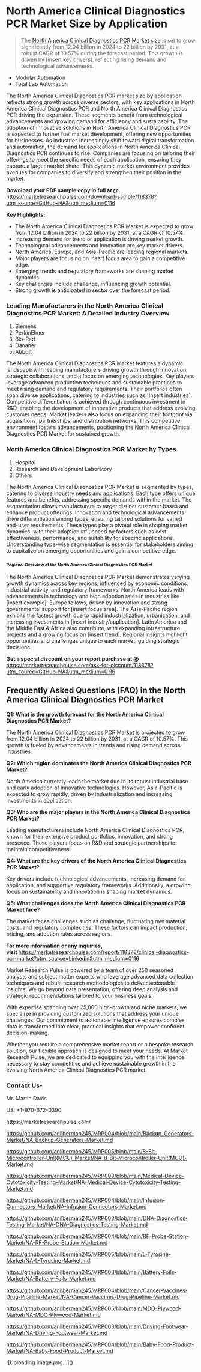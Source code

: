 <h1>North America Clinical Diagnostics PCR Market&nbsp;Size by Application</h1><blockquote><p>The <a href="https://marketresearchpulse.com/download-sample/118378?utm_source=GitHub-NA&amp;utm_medium=0116">North America Clinical Diagnostics PCR Market size</a> is set to grow significantly from 12.04 billion in 2024 to 22 billion by 2031, at a robust CAGR of 10.57% during the forecast period. This growth is driven by [insert key drivers], reflecting rising demand and technological advancements.</p></blockquote><ul><li>Modular Automation <li> Total Lab Automation</li></ul><p>The North America Clinical Diagnostics PCR market size by application reflects strong growth across diverse sectors, with key applications in North America Clinical Diagnostics PCR and North America Clinical Diagnostics PCR driving the expansion. These segments benefit from technological advancements and growing demand for efficiency and sustainability. The adoption of innovative solutions in North America Clinical Diagnostics PCR is expected to further fuel market development, offering new opportunities for businesses. As industries increasingly shift toward digital transformation and automation, the demand for applications in North America Clinical Diagnostics PCR continues to rise. Companies are focusing on tailoring their offerings to meet the specific needs of each application, ensuring they capture a larger market share. This dynamic market environment provides avenues for companies to diversify and strengthen their position in the market.</p><p><strong>Download your PDF sample copy in full at @ </strong><a href="https://marketresearchpulse.com/download-sample/118378?utm_source=GitHub-NA&amp;utm_medium=0116">https://marketresearchpulse.com/download-sample/118378?utm_source=GitHub-NA&amp;utm_medium=0116</a></p><p><strong>Key Highlights: </strong></p><ul><li>The North America Clinical Diagnostics PCR Market is expected to grow from 12.04 billion in 2024 to 22 billion by 2031, at a CAGR of 10.57%.</li><li>Increasing demand for trend or application is driving market growth.</li><li>Technological advancements and innovation are key market drivers.</li><li>North America, Europe, and Asia-Pacific are leading regional markets.</li><li>Major players are focusing on insert focus area to gain a competitive edge.</li><li>Emerging trends and regulatory frameworks are shaping market dynamics.</li><li>Key challenges include challenge, influencing growth potential.</li><li>Strong growth is anticipated in sector over the forecast period.</li></ul><h3>Leading Manufacturers in the North America Clinical Diagnostics PCR Market: A Detailed Industry Overview</h3><ol><li>Siemens</li><li>PerkinElmer</li><li>Bio-Rad</li><li>Danaher</li><li>Abbott</li></ol><div class="flex max-w-full flex-col flex-grow"><div class="min-h-8 text-message flex w-full flex-col items-end gap-2 whitespace-normal break-words [.text-message+&amp;]:mt-5" dir="auto" data-message-author-role="assistant" data-message-id="fd8432e4-4910-450d-b182-61b7bfb0a01f" data-message-model-slug="gpt-4o"><div class="flex w-full flex-col gap-1 empty:hidden first:pt-[3px]"><div class="markdown prose w-full break-words dark:prose-invert light"><p>The North America Clinical Diagnostics PCR Market features a dynamic landscape with leading manufacturers driving growth through innovation, strategic collaborations, and a focus on emerging technologies. Key players leverage advanced production techniques and sustainable practices to meet rising demand and regulatory requirements. Their portfolios often span diverse applications, catering to industries such as [insert industries]. Competitive differentiation is achieved through continuous investment in R&amp;D, enabling the development of innovative products that address evolving customer needs. Market leaders also focus on expanding their footprint via acquisitions, partnerships, and distribution networks. This competitive environment fosters advancements, positioning the North America Clinical Diagnostics PCR Market for sustained growth.</p></div></div></div></div><h3>North America Clinical Diagnostics PCR Market by Types</h3><ol><li>Hospital <li> Research and Development Laboratory <li> Others</li></ol><div class="flex max-w-full flex-col flex-grow"><div class="min-h-8 text-message flex w-full flex-col items-end gap-2 whitespace-normal break-words [.text-message+&amp;]:mt-5" dir="auto" data-message-author-role="assistant" data-message-id="084470be-0bb7-4664-bddf-5156b4f41249" data-message-model-slug="gpt-4o-mini"><div class="flex w-full flex-col gap-1 empty:hidden first:pt-[3px]"><div class="markdown prose w-full break-words dark:prose-invert light"><p>The North America Clinical Diagnostics PCR Market is segmented by types, catering to diverse industry needs and applications. Each type offers unique features and benefits, addressing specific demands within the market. The segmentation allows manufacturers to target distinct customer bases and enhance product offerings. Innovation and technological advancements drive differentiation among types, ensuring tailored solutions for varied end-user requirements. These types play a pivotal role in shaping market dynamics, with their adoption influenced by factors such as cost-effectiveness, performance, and suitability for specific applications. Understanding type-wise segmentation is essential for stakeholders aiming to capitalize on emerging opportunities and gain a competitive edge.</p></div></div></div></div><h3><span style="font-size: 11px;">Regional Overview of the North America Clinical Diagnostics PCR Market</span></h3><div class="flex max-w-full flex-col flex-grow"><div class="min-h-8 text-message flex w-full flex-col items-end gap-2 whitespace-normal break-words [.text-message+&amp;]:mt-5" dir="auto" data-message-author-role="assistant" data-message-id="e9038762-ce64-4e30-91c9-9bd413514231" data-message-model-slug="gpt-4o-mini"><div class="flex w-full flex-col gap-1 empty:hidden first:pt-[3px]"><div class="markdown prose w-full break-words dark:prose-invert light"><p>The North America Clinical Diagnostics PCR Market demonstrates varying growth dynamics across key regions, influenced by economic conditions, industrial activity, and regulatory frameworks. North America leads with advancements in technology and high adoption rates in industries like [insert example]. Europe follows, driven by innovation and strong governmental support for [insert focus area]. The Asia-Pacific region exhibits the fastest growth due to rapid industrialization, urbanization, and increasing investments in [insert industry/application]. Latin America and the Middle East &amp; Africa also contribute, with expanding infrastructure projects and a growing focus on [insert trend]. Regional insights highlight opportunities and challenges unique to each market, guiding strategic decisions.</p></div></div></div></div><p><strong>Get a special discount on your report purchase at @ </strong><a href="https://marketresearchpulse.com/ask-for-discount/118378?utm_source=GitHub-NA&amp;utm_medium=0116">https://marketresearchpulse.com/ask-for-discount/118378?utm_source=GitHub-NA&amp;utm_medium=0116</a></p><h2>Frequently Asked Questions (FAQ) in the North America Clinical Diagnostics PCR Market</h2><p><strong>Q1: What is the growth forecast for the North America Clinical Diagnostics PCR Market?</strong></p><p>The North America Clinical Diagnostics PCR Market is projected to grow from 12.04 billion in 2024 to 22 billion by 2031, at a CAGR of 10.57%. This growth is fueled by advancements in trends and rising demand across industries.</p><p><strong>Q2: Which region dominates the North America Clinical Diagnostics PCR Market?</strong></p><p>North America currently leads the market due to its robust industrial base and early adoption of innovative technologies. However, Asia-Pacific is expected to grow rapidly, driven by industrialization and increasing investments in application.</p><p><strong>Q3: Who are the major players in the North America Clinical Diagnostics PCR Market?</strong></p><p>Leading manufacturers include North America Clinical Diagnostics PCR, known for their extensive product portfolios, innovation, and strong presence. These players focus on R&amp;D and strategic partnerships to maintain competitiveness.</p><p><strong>Q4: What are the key drivers of the North America Clinical Diagnostics PCR Market?</strong></p><p>Key drivers include technological advancements, increasing demand for application, and supportive regulatory frameworks. Additionally, a growing focus on sustainability and innovation is shaping market dynamics.</p><p><strong>Q5: What challenges does the North America Clinical Diagnostics PCR Market face?</strong></p><p>The market faces challenges such as challenge, fluctuating raw material costs, and regulatory complexities. These factors can impact production, pricing, and adoption rates across regions.</p><p><strong>For more information or any inquiries, visit&nbsp;</strong><a href="https://marketresearchpulse.com/report/118378/clinical-diagnostics-pcr-market?utm_source=Linkedin&utm_medium=0116">https://marketresearchpulse.com/report/118378/clinical-diagnostics-pcr-market?utm_source=Linkedin&utm_medium=0116</a></p><p>Market Research Pulse is powered by a team of over 250 seasoned analysts and subject matter experts who leverage advanced data collection techniques and robust research methodologies to deliver actionable insights. We go beyond data presentation, offering deep analysis and strategic recommendations tailored to your business goals.</p><p>With expertise spanning over 25,000 high-growth and niche markets, we specialize in providing customized solutions that address your unique challenges. Our commitment to actionable intelligence ensures complex data is transformed into clear, practical insights that empower confident decision-making.</p><p>Whether you require a comprehensive market report or a bespoke research solution, our flexible approach is designed to meet your needs. At Market Research Pulse, we are dedicated to equipping you with the intelligence necessary to stay competitive and achieve sustainable growth in the evolving North America Clinical Diagnostics PCR market.</p><h3><strong>Contact Us-</strong></h3><p>Mr. Martin Davis</p><p>US: +1-970-672-0390</p><p>https://marketresearchpulse.com/</p><p><a href="https://github.com/anilberman245/MRP004/blob/main/Backup-Generators-Market/NA-Backup-Generators-Market.md">https://github.com/anilberman245/MRP004/blob/main/Backup-Generators-Market/NA-Backup-Generators-Market.md</a></p><p><a href="https://github.com/anilberman245/MRP005/blob/main/8-Bit-Microcontroller-Unit(MCU)-Market/NA-8-Bit-Microcontroller-Unit(MCU)-Market.md">https://github.com/anilberman245/MRP005/blob/main/8-Bit-Microcontroller-Unit(MCU)-Market/NA-8-Bit-Microcontroller-Unit(MCU)-Market.md</a></p><p><a href="https://github.com/anilberman245/MRP003/blob/main/Medical-Device-Cytotoxicity-Testing-Market/NA-Medical-Device-Cytotoxicity-Testing-Market.md">https://github.com/anilberman245/MRP003/blob/main/Medical-Device-Cytotoxicity-Testing-Market/NA-Medical-Device-Cytotoxicity-Testing-Market.md</a></p><p><a href="https://github.com/anilberman245/MRP004/blob/main/Infusion-Connectors-Market/NA-Infusion-Connectors-Market.md">https://github.com/anilberman245/MRP004/blob/main/Infusion-Connectors-Market/NA-Infusion-Connectors-Market.md</a></p><p><a href="https://github.com/anilberman245/MRP003/blob/main/DNA-Diagnostics-Testing-Market/NA-DNA-Diagnostics-Testing-Market.md">https://github.com/anilberman245/MRP003/blob/main/DNA-Diagnostics-Testing-Market/NA-DNA-Diagnostics-Testing-Market.md</a></p><p><a href="https://github.com/anilberman245/MRP004/blob/main/RF-Probe-Station-Market/NA-RF-Probe-Station-Market.md">https://github.com/anilberman245/MRP004/blob/main/RF-Probe-Station-Market/NA-RF-Probe-Station-Market.md</a></p><p><a href="https://github.com/anilberman245/MRP005/blob/main/L-Tyrosine-Market/NA-L-Tyrosine-Market.md">https://github.com/anilberman245/MRP005/blob/main/L-Tyrosine-Market/NA-L-Tyrosine-Market.md</a></p><p><a href="https://github.com/anilberman245/MRP003/blob/main/Battery-Foils-Market/NA-Battery-Foils-Market.md">https://github.com/anilberman245/MRP003/blob/main/Battery-Foils-Market/NA-Battery-Foils-Market.md</a></p><p><a href="https://github.com/anilberman245/MRP004/blob/main/Cancer-Vaccines-Drug-Pipeline-Market/NA-Cancer-Vaccines-Drug-Pipeline-Market.md">https://github.com/anilberman245/MRP004/blob/main/Cancer-Vaccines-Drug-Pipeline-Market/NA-Cancer-Vaccines-Drug-Pipeline-Market.md</a></p><p><a href="https://github.com/anilberman245/MRP005/blob/main/MDO-Plywood-Market/NA-MDO-Plywood-Market.md">https://github.com/anilberman245/MRP005/blob/main/MDO-Plywood-Market/NA-MDO-Plywood-Market.md</a></p><p><a href="https://github.com/anilberman245/MRP003/blob/main/Driving-Footwear-Market/NA-Driving-Footwear-Market.md">https://github.com/anilberman245/MRP003/blob/main/Driving-Footwear-Market/NA-Driving-Footwear-Market.md</a></p><p><a href="https://github.com/anilberman245/MRP004/blob/main/Baby-Food-Product-Market/NA-Baby-Food-Product-Market.md">https://github.com/anilberman245/MRP004/blob/main/Baby-Food-Product-Market/NA-Baby-Food-Product-Market.md</a></p>
![Uploading image.png…]()
